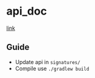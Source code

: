 # api_doc
[link](https://mediconnect.github.io/api_doc/)

## Guide
- Update api in `signatures/`
- Compile use `./gradlew build`
